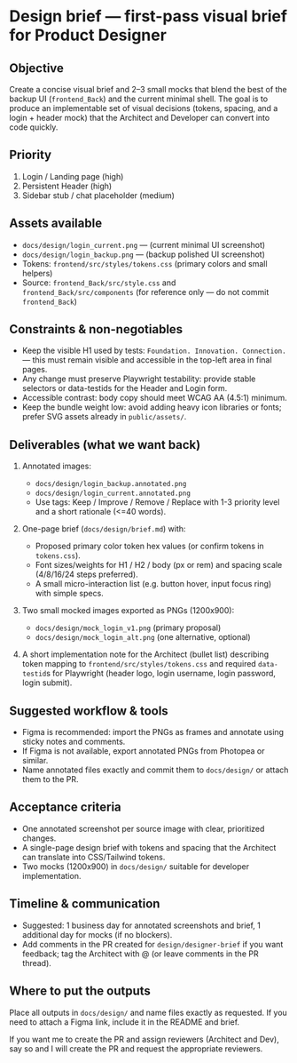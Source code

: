 Design brief — first-pass visual brief for Product Designer
===========================================================

Objective
---------
Create a concise visual brief and 2–3 small mocks that blend the best of the backup UI (`frontend_Back`) and the current minimal shell. The goal is to produce an implementable set of visual decisions (tokens, spacing, and a login + header mock) that the Architect and Developer can convert into code quickly.

Priority
--------
1) Login / Landing page (high)
2) Persistent Header (high)
3) Sidebar stub / chat placeholder (medium)

Assets available
----------------
- `docs/design/login_current.png` — (current minimal UI screenshot)
- `docs/design/login_backup.png` — (backup polished UI screenshot)
- Tokens: `frontend/src/styles/tokens.css` (primary colors and small helpers)
- Source: `frontend_Back/src/style.css` and `frontend_Back/src/components` (for reference only — do not commit `frontend_Back`)

Constraints & non-negotiables
----------------------------
- Keep the visible H1 used by tests: `Foundation. Innovation. Connection.` — this must remain visible and accessible in the top-left area in final pages.
- Any change must preserve Playwright testability: provide stable selectors or data-testids for the Header and Login form.
- Accessible contrast: body copy should meet WCAG AA (4.5:1) minimum.
- Keep the bundle weight low: avoid adding heavy icon libraries or fonts; prefer SVG assets already in `public/assets/`.

Deliverables (what we want back)
--------------------------------
1. Annotated images:
   - `docs/design/login_backup.annotated.png`
   - `docs/design/login_current.annotated.png`
   - Use tags: Keep / Improve / Remove / Replace with 1-3 priority level and a short rationale (<=40 words).

2. One-page brief (`docs/design/brief.md`) with:
   - Proposed primary color token hex values (or confirm tokens in `tokens.css`).
   - Font sizes/weights for H1 / H2 / body (px or rem) and spacing scale (4/8/16/24 steps preferred).
   - A small micro-interaction list (e.g. button hover, input focus ring) with simple specs.

3. Two small mocked images exported as PNGs (1200x900):
   - `docs/design/mock_login_v1.png` (primary proposal)
   - `docs/design/mock_login_alt.png` (one alternative, optional)

4. A short implementation note for the Architect (bullet list) describing token mapping to `frontend/src/styles/tokens.css` and required `data-testid`s for Playwright (header logo, login username, login password, login submit).

Suggested workflow & tools
--------------------------
- Figma is recommended: import the PNGs as frames and annotate using sticky notes and comments.
- If Figma is not available, export annotated PNGs from Photopea or similar.
- Name annotated files exactly and commit them to `docs/design/` or attach them to the PR.

Acceptance criteria
-------------------
- One annotated screenshot per source image with clear, prioritized changes.
- A single-page design brief with tokens and spacing that the Architect can translate into CSS/Tailwind tokens.
- Two mocks (1200x900) in `docs/design/` suitable for developer implementation.

Timeline & communication
------------------------
- Suggested: 1 business day for annotated screenshots and brief, 1 additional day for mocks (if no blockers).
- Add comments in the PR created for `design/designer-brief` if you want feedback; tag the Architect with @ (or leave comments in the PR thread).

Where to put the outputs
------------------------
Place all outputs in `docs/design/` and name files exactly as requested. If you need to attach a Figma link, include it in the README and brief.

If you want me to create the PR and assign reviewers (Architect and Dev), say so and I will create the PR and request the appropriate reviewers.
